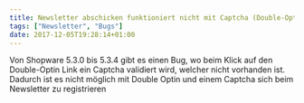 ```yaml
---
title: Newsletter abschicken funktioniert nicht mit Captcha (Double-Optin) unter 5.3
tags: ["Newsletter", "Bugs"]
date: 2017-12-05T19:28:14+01:00
---
```


Von Shopware 5.3.0 bis 5.3.4 gibt es einen Bug, wo beim Klick auf den Double-Optin Link ein Captcha validiert wird, welcher nicht vorhanden ist.
Dadurch ist es nicht möglich mit Double Optin und einem Captcha sich beim Newsletter zu registrieren
